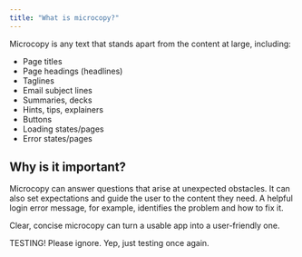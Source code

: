 ```yaml
---
title: "What is microcopy?"
---
```

Microcopy is any text that stands apart from the content at large, including:

* Page titles
* Page headings (headlines)
* Taglines
* Email subject lines
* Summaries, decks
* Hints, tips, explainers
* Buttons
* Loading states/pages
* Error states/pages

## Why is it important?

Microcopy can answer questions that arise at unexpected obstacles. It can also set expectations and guide the user to the content they need. A helpful login error message, for example, identifies the problem and how to fix it.

Clear, concise microcopy can turn a usable app into a user-friendly one.

TESTING! Please ignore. Yep, just testing once again. 
